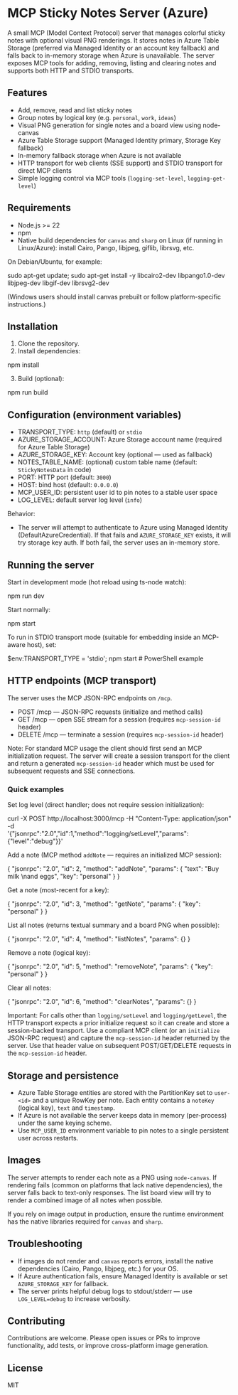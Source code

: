 # MCP Sticky Notes Server (Azure)

A small MCP (Model Context Protocol) server that manages colorful sticky notes with optional visual PNG renderings. It stores notes in Azure Table Storage (preferred via Managed Identity or an account key fallback) and falls back to in-memory storage when Azure is unavailable. The server exposes MCP tools for adding, removing, listing and clearing notes and supports both HTTP and STDIO transports.

## Features

- Add, remove, read and list sticky notes
- Group notes by logical key (e.g. `personal`, `work`, `ideas`)
- Visual PNG generation for single notes and a board view using node-canvas
- Azure Table Storage support (Managed Identity primary, Storage Key fallback)
- In-memory fallback storage when Azure is not available
- HTTP transport for web clients (SSE support) and STDIO transport for direct MCP clients
- Simple logging control via MCP tools (`logging-set-level`, `logging-get-level`)

## Requirements

- Node.js >= 22
- npm
- Native build dependencies for `canvas` and `sharp` on Linux (if running in Linux/Azure): install Cairo, Pango, libjpeg, giflib, librsvg, etc.

On Debian/Ubuntu, for example:

sudo apt-get update; sudo apt-get install -y libcairo2-dev libpango1.0-dev libjpeg-dev libgif-dev librsvg2-dev

(Windows users should install canvas prebuilt or follow platform-specific instructions.)

## Installation

1. Clone the repository.
2. Install dependencies:

npm install

3. Build (optional):

npm run build

## Configuration (environment variables)

- TRANSPORT_TYPE: `http` (default) or `stdio`
- AZURE_STORAGE_ACCOUNT: Azure Storage account name (required for Azure Table Storage)
- AZURE_STORAGE_KEY: Account key (optional — used as fallback)
- NOTES_TABLE_NAME: (optional) custom table name (default: `StickyNotesData` in code)
- PORT: HTTP port (default: `3000`)
- HOST: bind host (default: `0.0.0.0`)
- MCP_USER_ID: persistent user id to pin notes to a stable user space
- LOG_LEVEL: default server log level (`info`)

Behavior:
- The server will attempt to authenticate to Azure using Managed Identity (DefaultAzureCredential). If that fails and `AZURE_STORAGE_KEY` exists, it will try storage key auth. If both fail, the server uses an in-memory store.

## Running the server

Start in development mode (hot reload using ts-node watch):

npm run dev

Start normally:

npm start

To run in STDIO transport mode (suitable for embedding inside an MCP-aware host), set:

$env:TRANSPORT_TYPE = 'stdio'; npm start   # PowerShell example

## HTTP endpoints (MCP transport)

The server uses the MCP JSON-RPC endpoints on `/mcp`.

- POST /mcp — JSON-RPC requests (initialize and method calls)
- GET /mcp — open SSE stream for a session (requires `mcp-session-id` header)
- DELETE /mcp — terminate a session (requires `mcp-session-id` header)

Note: For standard MCP usage the client should first send an MCP initialization request. The server will create a session transport for the client and return a generated `mcp-session-id` header which must be used for subsequent requests and SSE connections.

### Quick examples

Set log level (direct handler; does not require session initialization):

curl -X POST http://localhost:3000/mcp -H "Content-Type: application/json" -d \
'{"jsonrpc":"2.0","id":1,"method":"logging/setLevel","params":{"level":"debug"}}'

Add a note (MCP method `addNote` — requires an initialized MCP session):

{
  "jsonrpc": "2.0",
  "id": 2,
  "method": "addNote",
  "params": { "text": "Buy milk \nand eggs", "key": "personal" }
}

Get a note (most-recent for a key):

{
  "jsonrpc": "2.0",
  "id": 3,
  "method": "getNote",
  "params": { "key": "personal" }
}

List all notes (returns textual summary and a board PNG when possible):

{
  "jsonrpc": "2.0",
  "id": 4,
  "method": "listNotes",
  "params": {}
}

Remove a note (logical key):

{
  "jsonrpc": "2.0",
  "id": 5,
  "method": "removeNote",
  "params": { "key": "personal" }
}

Clear all notes:

{
  "jsonrpc": "2.0",
  "id": 6,
  "method": "clearNotes",
  "params": {}
}

Important: For calls other than `logging/setLevel` and `logging/getLevel`, the HTTP transport expects a prior initialize request so it can create and store a session-backed transport. Use a compliant MCP client (or an `initialize` JSON-RPC request) and capture the `mcp-session-id` header returned by the server. Use that header value on subsequent POST/GET/DELETE requests in the `mcp-session-id` header.

## Storage and persistence

- Azure Table Storage entities are stored with the PartitionKey set to `user-<id>` and a unique RowKey per note. Each entity contains a `noteKey` (logical key), `text` and `timestamp`.
- If Azure is not available the server keeps data in memory (per-process) under the same keying scheme.
- Use `MCP_USER_ID` environment variable to pin notes to a single persistent user across restarts.

## Images

The server attempts to render each note as a PNG using `node-canvas`. If rendering fails (common on platforms that lack native dependencies), the server falls back to text-only responses. The list board view will try to render a combined image of all notes when possible.

If you rely on image output in production, ensure the runtime environment has the native libraries required for `canvas` and `sharp`.

## Troubleshooting

- If images do not render and `canvas` reports errors, install the native dependencies (Cairo, Pango, libjpeg, etc.) for your OS.
- If Azure authentication fails, ensure Managed Identity is available or set `AZURE_STORAGE_KEY` for fallback.
- The server prints helpful debug logs to stdout/stderr — use `LOG_LEVEL=debug` to increase verbosity.

## Contributing

Contributions are welcome. Please open issues or PRs to improve functionality, add tests, or improve cross-platform image generation.

## License

MIT
